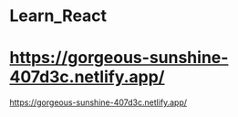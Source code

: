 # Learn_React
# https://gorgeous-sunshine-407d3c.netlify.app/

https://gorgeous-sunshine-407d3c.netlify.app/
